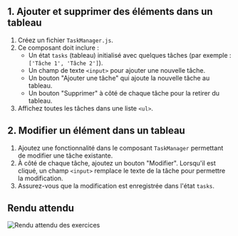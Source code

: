 ## 1. Ajouter et supprimer des éléments dans un tableau

1. Créez un fichier `TaskManager.js`.
2. Ce composant doit inclure :
    - Un état `tasks` (tableau) initialisé avec quelques tâches (par exemple : `['Tâche 1', 'Tâche 2']`).
    - Un champ de texte `<input>` pour ajouter une nouvelle tâche.
    - Un bouton "Ajouter une tâche" qui ajoute la nouvelle tâche au tableau.
    - Un bouton "Supprimer" à côté de chaque tâche pour la retirer du tableau.
3. Affichez toutes les tâches dans une liste `<ul>`.

## 2. Modifier un élément dans un tableau

1. Ajoutez une fonctionnalité dans le composant `TaskManager` permettant de modifier une tâche existante.
2. À côté de chaque tâche, ajoutez un bouton "Modifier". Lorsqu'il est cliqué, un champ `<input>` remplace le texte de la tâche pour permettre la modification.
3. Assurez-vous que la modification est enregistrée dans l'état `tasks`.

## Rendu attendu

<img src="../img/rendu_exo_19_1.png" alt="Rendu attendu des exercices">